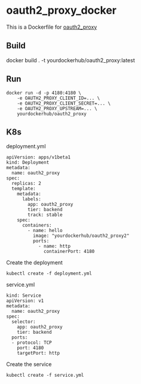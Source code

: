 # oauth2_proxy_docker

This is a Dockerfile for [oauth2_proxy](https://github.com/bitly/oauth2_proxy)


## Build

docker build . -t yourdockerhub/oauth2_proxy:latest

## Run

```
docker run -d -p 4180:4180 \
    -e OAUTH2_PROXY_CLIENT_ID=... \
    -e OAUTH2_PROXY_CLIENT_SECRET=... \
    -e OAUTH2_PROXY_UPSTREAM=... \
    yourdockerhub/oauth2_proxy
```

## K8s


deployment.yml
```
apiVersion: apps/v1beta1
kind: Deployment
metadata:
  name: oauth2_proxy
spec:
  replicas: 2
  template:
    metadata:
      labels:
        app: oauth2_proxy
        tier: backend
        track: stable
    spec:
      containers:
        - name: hello
          image: "yourdockerhub/oauth2_proxy2"
          ports:
            - name: http
              containerPort: 4180
```
Create the deployment
```
kubectl create -f deployment.yml
```

service.yml
```
kind: Service
apiVersion: v1
metadata:
  name: oauth2_proxy
spec:
  selector:
    app: oauth2_proxy
    tier: backend
  ports:
  - protocol: TCP
    port: 4180
    targetPort: http
```

Create the service
```
kubectl create -f service.yml
```
